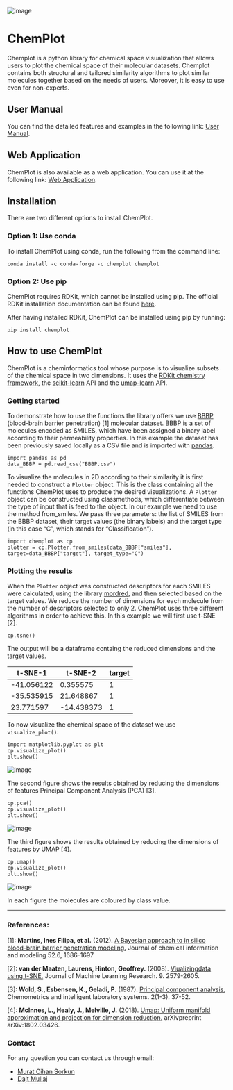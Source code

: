 ![image](https://raw.githubusercontent.com/mcsorkun/ChemPlot/main/docs/logo_chemplot.png)

# ChemPlot

Chemplot is a python library for chemical space visualization that allows users to plot the chemical space of their molecular datasets. Chemplot contains both structural and tailored similarity algorithms to plot similar molecules together based on the needs of users. Moreover, it is easy to use even for non-experts.

## User Manual

You can find the detailed features and examples in the following link: [User Manual](https://chemplot.readthedocs.io/en/latest/).

## Web Application

ChemPlot is also available as a web application. You can use it at the following link: [Web Application](https://share.streamlit.io/mcsorkun/chemplot-web/main/web_app_chemplot.py).

## Installation

There are two different options to install ChemPlot.

### Option 1: Use conda

To install ChemPlot using conda, run the following from the command line:

    conda install -c conda-forge -c chemplot chemplot

### Option 2: Use pip

ChemPlot requires RDKit, which cannot be installed using pip. The
official RDKit installation documentation can be found
[here](http://www.rdkit.org/docs/Install.html).

After having installed RDKit, ChemPlot can be installed using pip by
running:

    pip install chemplot
    
## How to use ChemPlot

ChemPlot is a cheminformatics tool whose purpose is to visualize subsets
of the chemical space in two dimensions. It uses the [RDKit chemistry
framework](http://www.rdkit.org), the
[scikit-learn](http://scikit-learn.org/stable/index.html) API and the
[umap-learn](https://github.com/lmcinnes/umap) API.

### Getting started

To demonstrate how to use the functions the library offers we use
[BBBP](https://github.com/mcsorkun/ChemPlot/blob/main/tests/test_data/C_2039_BBBP_2.csv) (blood-brain barrier penetration) [1] molecular dataset. BBBP is a
set of molecules encoded as SMILES, which have been assigned a binary
label according to their permeability properties. In this example the
dataset has been previously saved locally as a CSV file and is imported
with [pandas](https://pandas.pydata.org/pandas-docs/stable/index.html).

``` {.sourceCode .python3}
import pandas as pd
data_BBBP = pd.read_csv("BBBP.csv")
```

To visualize the molecules in 2D according to their similarity it is
first needed to construct a `Plotter` object. This is the class
containing all the functions ChemPlot uses to produce the desired
visualizations. A `Plotter` object can be constructed using
classmethods, which differentiate between the type of input that is feed
to the object. In our example we need to use the method from\_smiles. We
pass three parameters: the list of SMILES from the BBBP dataset, their
target values (the binary labels) and the target type (in this case “C”,
which stands for “Classification”).

``` {.sourceCode .python3}
import chemplot as cp
plotter = cp.Plotter.from_smiles(data_BBBP["smiles"], target=data_BBBP["target"], target_type="C")
```

### Plotting the results

When the `Plotter` object was constructed descriptors for each SMILES
were calculated, using the library
[mordred](http://mordred-descriptor.github.io/documentation/v0.1.0/introduction.html),
and then selected based on the target values. We reduce the number of 
dimensions for each molecule from the number of descriptors selected to only 2. 
ChemPlot uses three different algorithms in order to achieve this. 
In this example we will first use t-SNE [2].

``` {.sourceCode .python3}
cp.tsne()
```

The output will be a dataframe containg the reduced dimensions and the target values.

| t-SNE-1          | t-SNE-2          | target           |
|------------------|------------------|------------------|
| -41.056122       | 0.355575         | 1                |
| -35.535915       | 21.648867        | 1                |
| 23.771597        | -14.438373       | 1                |

To now visualize the chemical space of the dataset we use `visualize_plot()`.

``` {.sourceCode .python3}
import matplotlib.pyplot as plt
cp.visualize_plot()
plt.show()
```

![image](https://raw.githubusercontent.com/mcsorkun/ChemPlot/main/docs/user_manual/images/gs_tsne.png)

The second figure shows the results obtained by reducing the dimensions 
of features Principal Component Analysis (PCA) [3].

``` {.sourceCode .python3}
cp.pca()
cp.visualize_plot()
plt.show()
```

![image](https://raw.githubusercontent.com/mcsorkun/ChemPlot/main/docs/user_manual/images/gs_pca.png)

The third figure shows the results obtained by reducing the dimensions
of features by UMAP [4].

``` {.sourceCode .python3}
cp.umap()
cp.visualize_plot()
plt.show()
```

![image](https://raw.githubusercontent.com/mcsorkun/ChemPlot/main/docs/user_manual/images/gs_umap.png)

In each figure the molecules are coloured by class value.

* * * * *

<h3>
References:

</h3>

[1]: **Martins, Ines Filipa, et al.** (2012). [A Bayesian approach to
    in silico blood-brain barrier penetration
    modeling.](https://pubmed.ncbi.nlm.nih.gov/22612593/) Journal of
    chemical information and modeling 52.6, 1686-1697

[2]: **van der Maaten, Laurens, Hinton, Geoffrey.** (2008).
    [Viualizingdata using
    t-SNE.](https://www.jmlr.org/papers/volume9/vandermaaten08a/vandermaaten08a.pdf?fbclid=IwAR0Bgg1eA5TFmqOZeCQXsIoL6PKrVXUFaskUKtg6yBhVXAFFvZA6yQiYx-M)
    Journal of Machine Learning Research. 9. 2579-2605.
    
[3]: **Wold, S., Esbensen, K., Geladi, P.** (1987). [Principal
    component
    analysis.](https://www.sciencedirect.com/science/article/abs/pii/0169743987800849)
    Chemometrics and intelligent laboratory systems. 2(1-3). 37-52.

[4]: **McInnes, L., Healy, J., Melville, J.** (2018). [Umap: Uniform
    manifold approximation and projection for dimension
    reduction.](https://arxiv.org/abs/1802.03426) arXivpreprint
    arXiv:1802.03426.
    
### Contact

For any question you can contact us through email:

- [Murat Cihan Sorkun](mailto:mcsorkun@gmail.com)
- [Dajt Mullaj](mailto:dajt.mullai@gmail.com)


